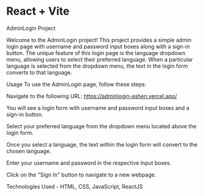 # React + Vite

AdminLogin Project

Welcome to the AdminLogin project! This project provides a simple admin login page with username and password input boxes along with a sign-in button. The unique feature of this login page is the language dropdown menu, allowing users to select their preferred language. When a particular language is selected from the dropdown menu, the text in the login form converts to that language.

Usage
To use the AdminLogin page, follow these steps:

Navigate to the following URL: https://adminlogin-ashen.vercel.app/

You will see a login form with username and password input boxes and a sign-in button.

Select your preferred language from the dropdown menu located above the login form.

Once you select a language, the text within the login form will convert to the chosen language.

Enter your username and password in the respective input boxes.

Click on the "Sign In" button to navigate to a new webpage.

Technologies Used - 
HTML,
CSS,
JavaScript,
ReactJS
